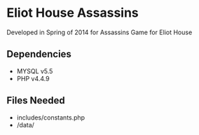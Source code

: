 Eliot House Assassins
=====================

Developed in Spring of 2014 for Assassins Game for Eliot House

Dependencies
------------
* MYSQL v5.5
* PHP v4.4.9

Files Needed
------------
* includes/constants.php
* /data/
